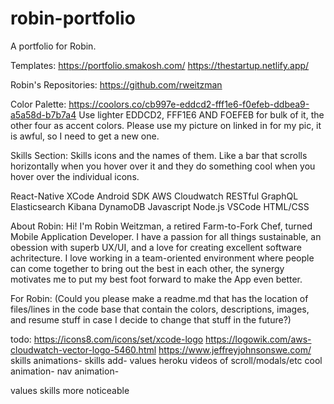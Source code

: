 # robin-portfolio
A portfolio for Robin.

Templates:
https://portfolio.smakosh.com/
https://thestartup.netlify.app/

Robin's Repositories:
https://github.com/rweitzman

Color Palette:
https://coolors.co/cb997e-eddcd2-fff1e6-f0efeb-ddbea9-a5a58d-b7b7a4
Use lighter EDDCD2, FFF1E6 AND FOEFEB for bulk of it, the other four as accent colors. Please use my picture on linked in for my pic, it is awful, so I need to get a new one.

Skills Section:
Skills icons and the names of them. Like a bar that scrolls horizontally when you hover over it and they do something cool when you hover over the individual icons.

React-Native
XCode
Android SDK
AWS
Cloudwatch
RESTful
GraphQL
Elasticsearch
Kibana
DynamoDB
Javascript
Node.js
VSCode
HTML/CSS

About Robin:
Hi! I'm Robin Weitzman, a retired Farm-to-Fork Chef, turned Mobile Application Developer. I have a passion for all things sustainable, an obession with superb UX/UI, and a love for creating excellent software achritecture. I love working in a team-oriented environment where people can come together to bring out the best in each other, the synergy motivates me to put my best foot forward to make the App even better.

For Robin:
(Could you please make a readme.md that has the location of files/lines in the code base that contain the colors, descriptions, images, and resume stuff in case I decide to change that stuff in the future?)

todo:
https://icons8.com/icons/set/xcode-logo
https://logowik.com/aws-cloudwatch-vector-logo-5460.html
https://www.jeffreyjohnsonswe.com/
skills animations-
skills add-
values
heroku
videos of scroll/modals/etc
cool animation-
nav animation-

values skills more noticeable